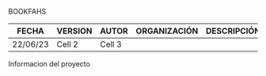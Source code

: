 BOOKFAHS


| FECHA    | VERSION  | AUTOR    | ORGANIZACIÓN | DESCRIPCIÓN |
|----------|----------|----------|--------------|-------------|
| 22/06/23    | Cell 2   | Cell 3   |              |             |

Informacion del proyecto


